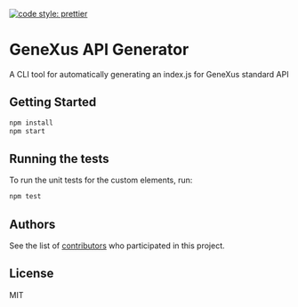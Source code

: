 [![code style: prettier](https://img.shields.io/badge/code_style-prettier-ff69b4.svg?style=flat-square)](https://github.com/prettier/prettier)

# GeneXus API Generator

A CLI tool for automatically generating an index.js for GeneXus standard API

## Getting Started

```bash
npm install
npm start
```

## Running the tests

To run the unit tests for the custom elements, run:

```bash
npm test
```

## Authors

See the list of [contributors](https://github.com/genexuslabs/standard-api-generator/contributors) who participated in this project.

## License

MIT
